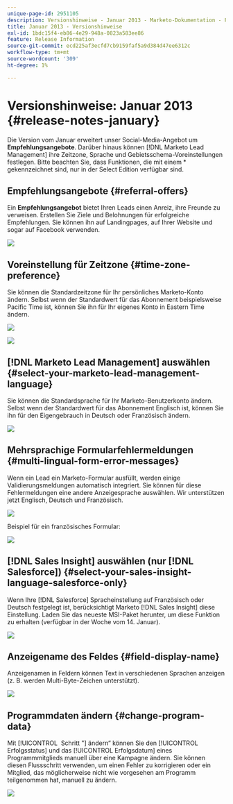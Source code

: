 ```yaml
---
unique-page-id: 2951105
description: Versionshinweise - Januar 2013 - Marketo-Dokumentation - Produktdokumentation
title: Januar 2013 - Versionshinweise
exl-id: 1bdc15f4-eb86-4e29-948a-0823a583ee86
feature: Release Information
source-git-commit: ecd225af3ecfd7cb9159faf5a9d384d47ee6312c
workflow-type: tm+mt
source-wordcount: '309'
ht-degree: 1%

---
```


# Versionshinweise: Januar 2013 {#release-notes-january}

Die Version vom Januar erweitert unser Social-Media-Angebot um **Empfehlungsangebote**. Darüber hinaus können [!DNL Marketo Lead Management] ihre Zeitzone, Sprache und Gebietsschema-Voreinstellungen festlegen. Bitte beachten Sie, dass Funktionen, die mit einem &#42; gekennzeichnet sind, nur in der Select Edition verfügbar sind.

## Empfehlungsangebote {#referral-offers}

Ein **Empfehlungsangebot** bietet Ihren Leads einen Anreiz, ihre Freunde zu verweisen. Erstellen Sie Ziele und Belohnungen für erfolgreiche Empfehlungen. Sie können ihn auf Landingpages, auf Ihrer Website und sogar auf Facebook verwenden.

![](assets/image2014-9-22-15-3a20-3a13.png)

## Voreinstellung für Zeitzone {#time-zone-preference}

Sie können die Standardzeitzone für Ihr persönliches Marketo-Konto ändern. Selbst wenn der Standardwert für das Abonnement beispielsweise Pacific Time ist, können Sie ihn für Ihr eigenes Konto in Eastern Time ändern.

![](assets/image2014-9-22-15-3a20-3a41.png)

![](assets/image2014-9-22-15-3a21-3a2.png)

## [!DNL Marketo Lead Management] auswählen {#select-your-marketo-lead-management-language}

Sie können die Standardsprache für Ihr Marketo-Benutzerkonto ändern. Selbst wenn der Standardwert für das Abonnement Englisch ist, können Sie ihn für den Eigengebrauch in Deutsch oder Französisch ändern.

![](assets/image2014-9-22-15-3a21-3a18.png)

## Mehrsprachige Formularfehlermeldungen {#multi-lingual-form-error-messages}

Wenn ein Lead ein Marketo-Formular ausfüllt, werden einige Validierungsmeldungen automatisch integriert. Sie können für diese Fehlermeldungen eine andere Anzeigesprache auswählen. Wir unterstützen jetzt Englisch, Deutsch und Französisch.

![](assets/image2014-9-22-15-3a21-3a33.png)

Beispiel für ein französisches Formular:

![](assets/image2014-9-22-15-3a22-3a2.png)

## [!DNL Sales Insight] auswählen (nur [!DNL Salesforce]) {#select-your-sales-insight-language-salesforce-only}

Wenn Ihre [!DNL Salesforce] Spracheinstellung auf Französisch oder Deutsch festgelegt ist, berücksichtigt Marketo [!DNL Sales Insight] diese Einstellung. Laden Sie das neueste MSI-Paket herunter, um diese Funktion zu erhalten (verfügbar in der Woche vom 14. Januar).

![](assets/image2014-9-22-15-3a22-3a31.png)

## Anzeigename des Feldes {#field-display-name}

Anzeigenamen in Feldern können Text in verschiedenen Sprachen anzeigen (z. B. werden Multi-Byte-Zeichen unterstützt).

![](assets/image2014-9-22-15-3a22-3a56.png)

## Programmdaten ändern {#change-program-data}

Mit [!UICONTROL &#x200B; Schritt &quot;] ändern“ können Sie den [!UICONTROL Erfolgsstatus] und das [!UICONTROL Erfolgsdatum] eines Programmmitglieds manuell über eine Kampagne ändern. Sie können diesen Flussschritt verwenden, um einen Fehler zu korrigieren oder ein Mitglied, das möglicherweise nicht wie vorgesehen am Programm teilgenommen hat, manuell zu ändern.

![](assets/image2014-9-22-15-3a23-3a23.png)
